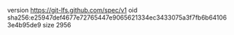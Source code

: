 version https://git-lfs.github.com/spec/v1
oid sha256:e25947def4677e72765447e9065621334ec3433075a3f7fb6b641063e4b95de9
size 2956

